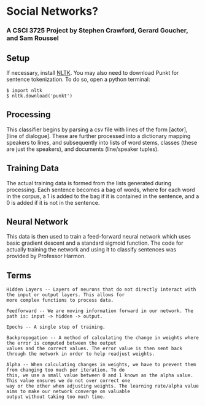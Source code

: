 # Social Networks?
### A CSCI 3725 Project by Stephen Crawford, Gerard Goucher, and Sam Roussel

## Setup

If necessary, install [NLTK](https://www.nltk.org/install.html). You may also
need to download Punkt for sentence tokenization. To do so, open a python terminal:

    $ import nltk
    $ nltk.download('punkt')

## Processing
This classifier begins by parsing a csv file with lines of the form [actor], [line of dialogue].
These are further processed into a dictionary mapping speakers to lines, and subsequently
into lists of word stems, classes (these are just the speakers), and documents (line/speaker tuples).

## Training Data
The actual training data is formed from the lists generated during processing. 
Each sentence becomes a bag of words, where for each word in the corpus, a 1 is added to the bag
if it is contained in the sentence, and a 0 is added if it is not in the sentence.

## Neural Network
This data is then used to train a feed-forward neural network which uses basic gradient descent and a standard
sigmoid function. The code for actually training the network and using it to classify sentences was provided by
Professor Harmon.

## Terms

    Hidden Layers -- Layers of neurons that do not directly interact with the input or output layers. This allows for 
    more complex functions to process data.
    
    Feedforward -- We are moving information forward in our network. The path is: input -> hidden -> output.
    
    Epochs -- A single step of training.
    
    Backpropogation -- A method of calculating the change in weights where the error is computed between the output 
    values and the correct values. The error value is then sent back through the network in order to help readjust weights.
    
    Alpha -- When calculating changes in weights, we have to prevent them from changing too much per iteration. To do 
    this, we use a small value between 0 and 1 known as the alpha value. This value ensures we do not over correct one 
    way or the other when adjusting weights. The learning rate/alpha value aims to make our network converge on valuable 
    output without taking too much time. 
    

